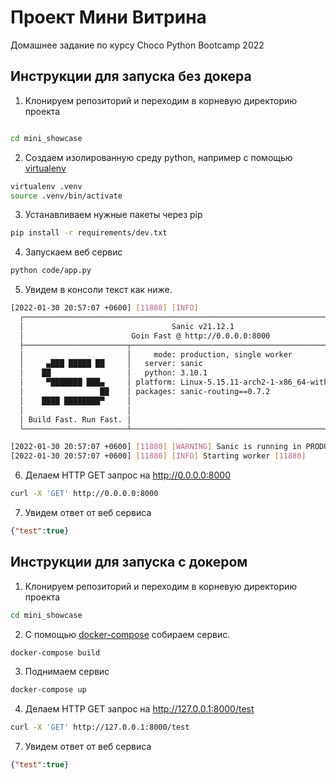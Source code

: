 # Проект Мини Витрина

Домашнее задание по курсу Choco Python Bootcamp 2022

## Инструкции для запуска без докера

1. Клонируем репозиторий и переходим в корневую директорию проекта
```bash

cd mini_showcase
```
2. Создаем изолированную среду python, например с помощью [virtualenv](https://pypi.org/project/virtualenv)
```bash
virtualenv .venv
source .venv/bin/activate
```
3. Устанавливаем нужные пакеты через pip
```bash
pip install -r requirements/dev.txt
```
4. Запускаем веб сервис
```bash
python code/app.py
```
5. Увидем в консоли текст как ниже.  
```bash
[2022-01-30 20:57:07 +0600] [11880] [INFO] 
  ┌───────────────────────────────────────────────────────────────────────────────┐
  │                                 Sanic v21.12.1                                │
  │                        Goin Fast @ http://0.0.0.0:8000                       │
  ├───────────────────────┬───────────────────────────────────────────────────────┤
  │                       │     mode: production, single worker                   │
  │     ▄███ █████ ██     │   server: sanic                                       │
  │    ██                 │   python: 3.10.1                                      │
  │     ▀███████ ███▄     │ platform: Linux-5.15.11-arch2-1-x86_64-with-glibc2.33 │
  │                 ██    │ packages: sanic-routing==0.7.2                        │
  │    ████ ████████▀     │                                                       │
  │                       │                                                       │
  │ Build Fast. Run Fast. │                                                       │
  └───────────────────────┴───────────────────────────────────────────────────────┘

[2022-01-30 20:57:07 +0600] [11880] [WARNING] Sanic is running in PRODUCTION mode. Consider using '--debug' or '--dev' while actively developing your application.
[2022-01-30 20:57:07 +0600] [11880] [INFO] Starting worker [11880]
```
6. Делаем HTTP GET запрос на http://0.0.0.0:8000
```bash
curl -X 'GET' http://0.0.0.0:8000
```
7. Увидем ответ от веб сервиса
```json
{"test":true}
```

## Инструкции для запуска с докером

1. Клонируем репозиторий и переходим в корневую директорию проекта
```bash
cd mini_showcase
```
2. С помощью [docker-compose](https://docs.docker.com/compose/install/) собираем сервис.
```bash
docker-compose build
```
3. Поднимаем сервис
```bash
docker-compose up
```
4. Делаем HTTP GET запрос на http://127.0.0.1:8000/test
```bash
curl -X 'GET' http://127.0.0.1:8000/test
```
7. Увидем ответ от веб сервиса
```json
{"test":true}
```
